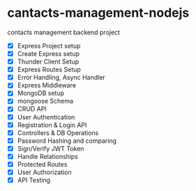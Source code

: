 # cantacts-management-nodejs
contacts management backend project

- [x] Express Project setup
- [x] Create Express setup
- [x] Thunder Client Setup
- [x] Express Routes Setup
- [x] Error Handling, Async Handler
- [x] Express Middleware
- [x] MongoDB setup
- [x] mongoose Schema
- [x] CRUD API
- [x] User Authentication
- [x] Registration & Login API
- [x] Controllers & DB Operations
- [x] Password Hashing and comparing
- [x] Sign/Verify JWT Token
- [x] Handle Relationships
- [x] Protected Routes
- [x] User Authorization
- [x] API Testing